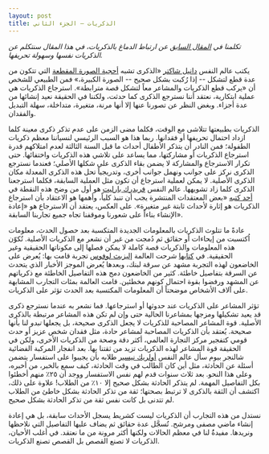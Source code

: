 ```yaml
---
layout: post
title: الذكريات – الجزء الثاني
---
```


*تكلمنا في [المقال السابق](/blog/2013/01/20/memories/) عن ارتباط الدماغ بالذكريات، في هذا المقال سنتكلم عن الذكريات نفسها وسهولة تحريفها.*

يكتب عالم النفس [دانيل شاكتر](http://en.wikipedia.org/wiki/Daniel_Schacter) «الذكرى تشبه [أحجية الصورة المقطعة](http://ar.wikipedia.org/wiki/%D8%A3%D8%AD%D8%AC%D9%8A%D8%A9_%D8%A7%D9%84%D8%B5%D9%88%D8%B1_%D8%A7%D9%84%D9%85%D9%82%D8%B7%D9%88%D8%B9%D8%A9) التي تتكون من عدة قطع لتشكل -- إذا رُكبت بشكل صحيح -- الصورة الكبيرة،» فمن الطبيعي للشخص أن «يركب قطع الذكريات والمشاعر معاً لتشكل قصة مترابطة». استرجاع الذكريات هي عملية ابتكارية، نعتقد أننا نسترجع الذكرى كما حدثت، ولكننا في الحقيقة نعيد إنشائها من عدة أجزاء. وبغض النظر عن تصورنا عنها إلا أنها مرنة، متغيرة، متداخلة، سهلة التبديل والفقدان.

الذكريات بطبيعتها تتلاشى مع الوقت، فكلما مضى الزمن على عدم تذكر ذكرى معينة كلما ازداد احتمال تحريفها أو فقدانها. ربما هذا هو السبب الرئيسي لنسياننا معظم ذكريات الطفولة؛ فمن النادر أن يتذكر الأطفال أحداث ما قبل السنة الثالثة لعدم امتلاكهم قدرة استرجاع الذكريات أو مشاركتها، مما يساعد على تلاشي هذه الذكريات واختفائها. حتى تكرار الاسترجاع والمشاركة لا يضمن بقاء الذكرى على شكلها الأصلي؛ فعندما نسترجع الذكرى نركز على جوانب ونهمل جوانب أخرى، وتدريجياً تحل هذه الذكرى المعدلة مكان الذكرى الأصلية. لا يمكن لعملية استرجاع أن تكون مثل العملية السابقة، فكلما استرجعنا الذكرى كلما زاد تشويهها. عالم النفس [فريدرك بارليت](http://en.wikipedia.org/wiki/Frederic_Bartlett) هو أول من وضح هذه النقطة في [أحد كتبه](http://www.amazon.com/Remembering-Study-Experimental-Social-Psychology/dp/0521483565) «بعض المعتقدات المنتشرة يجب أن تنبذ كلياً، وأهمها هو الاعتقاد بأن استرجاع الذكريات هو إثارة لأحداث ثابتة غير متغيرة». على العكس، يعتقد أن الاسترجاع هو «إعادة الإنشاء بناءاً على شعورنا وموقفنا تجاه جميع تجاربنا السابقة».

عادةً ما تتلوث الذكريات بالمعلومات الجديدة المتكسبة بعد حصول الحدث، معلومات اُكتسبت من إيحاءات أو حقائق ثم دُمجت من غير أن نشعر مع الذكريات الأصلية. تُكوّن هذه المعلومات والذكريات قصة كاملة لا يمكن فصلها إلى مكوناتها الحقيقية وغير الحقيقية. في [كتابها](http://www.amazon.com/Myth-Repressed-Memory-Memories-Allegations/dp/0312141238) شرحت العالمة [إليزبث لوفوس](http://en.wikipedia.org/wiki/Elizabeth_Loftus) تجربة قامت بها: يُعرض على الخاضعون لهذه التجربة مشهد عن سرقة لبنك، وبعدها يُعرض الموجز الأخبار الذي يتحدث عن السرقة بتفاصيل خاطئة. كثير من الخاضعون دمج هذه التفاصيل الخاطئة مع ذكرياتهم عن المشهد ورفضوا بقوة احتمال كونهم مخطئين. قامت العالمة بمئات التجارب المشابهة على آلاف الأشخاص موضحتاً أن المعلومات المكتسبة بعد الحدث تؤثر على الذكريات.

تؤثر المشاعر على الذكريات عند حدوثها أو استرجاعها. فما نشعر به عندما نسترجع ذكرى قد يعيد تشكيلها ومزجها بمشاعرنا الحالية حتى وإن لم تكن هذه المشاعر مرتبطة بالذكرى الأصلية. قوة  المشاعر المصاحبة للذكريات لا يجعل الذكرى صحيحة، بل يجعلها *تبدو* لنا بأنها صحيحة. يُعتقد بأن الذكريات المصاحبة لمشاعر حادة، مثل فقدان شخص عزيز أو حدث قومي كتفجير مركز التجارة العالمي، أكثر دقة وصحة من الذكريات الأخرى، ولكن في الحقيقة قوة المشاعر لهذه الذكريات تزيد من ثقتنا بها. بعد انفجار المركبة الفضائية شالنجر بيوم سأل عالم النفس [أولريك نيسير](http://en.wikipedia.org/wiki/Ulric_Neisser) طلابه بأن يجيبوا على استفسار يتضمن أسئلة عن الحادثة، مثل أين كان الطالب في وقت الحادثة، كيف سمع بالخبر، من أخبره، وعلى هذا النحو. بعد ثلاث سنوات قدم لهم نفس الاستفسار ووجد أن ٢٥٪ منهم أخطئوا بكل التفاصيل المهمة. لم يتذكر الحادثة بشكل صحيح إلا ١٠٪ من الطلاب! علاوة على ذلك، اكتشف أن الثقة بالذكرى لا ترتبط بصحتها؛ ثقة من تذكر الحادثة بشكل خاطئ من الطلاب لم تتدنى بل كانت نفس ثقة من تذكر الحادثة بشكل صحيح.

نستدل من هذه التجارب أن الذكريات ليست كشريط يسجل الأحداث سابقة، بل هي إعادة إنشاء ماضي مصفى ومرشح. تُسجَّل عدة حقائق ثم يضاف عليها التفاصيل التي نلاحظها ونريدها. مفيدةُُ لنا في معظم الحالات ولكنها أكثر مرونة من ما نعتقد. في أغلب الأحيان، الذكريات لا تصنع القصص بل القصص تصنع الذكريات.
